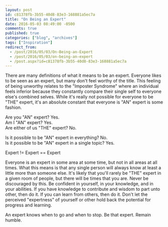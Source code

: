 ```yaml
---
layout: post
id: c81378fb-3b55-40d8-83e3-168881a5ec7a
title: "On Being an Expert"
date: 2016-05-03 08:49:00 -0500
comments: true
published: true
categories: ["blog", "archives"]
tags: ["Inspiration"]
redirect_from: 
  - /post/2016/05/03/On-Being-an-Expert
  - /post/2016/05/03/on-being-an-expert
  - /post.aspx?id=c81378fb-3b55-40d8-83e3-168881a5ec7a
---
```

<!-- more -->
<p>There are many definitions of what it means to be an expert. Everyone likes to be seen as an expert, but many don't feel worthy of the title. This feeling of being unworthy relates to the "Imposter Syndrome" where an individual feels inferior because they constantly compare their single self to everyone else's combined selves. While it's really not possible for everyone to be "THE" expert, it's an absolute constant that everyone is "AN" expert is some fashion.</p>
<p>Are you "AN" expert? Yes.<br />Am I "AN" expert? Yes.<br />Are either of us "THE" expert? No.</p>
<p>Is it possible to be "AN" expert in everything? No.<br />Is it possible to be "AN" expert in a single topic? Yes.</p>
<p>Expert != Expert == Expert</p>
<p>Everyone is an expert in some area at some time, but not in all areas at all times. What this means is that any single person will always know at least a little more than someone else. It's likely that you'll rarely be "THE" expert in a given room of people, but there will be times that you are. Never be discouraged by this. Be confident in yourself, in your knowledge, and in your abilities. If you have knowledge to contribute and wisdom to part unto other, then do it. If you can learn from others, then do it. Don't let the perceived "expertness" of yourself or other hold back the potential for progress and learning.</p>
<p>An expert knows when to go and when to stop. Be that expert. Remain humble.</p>
